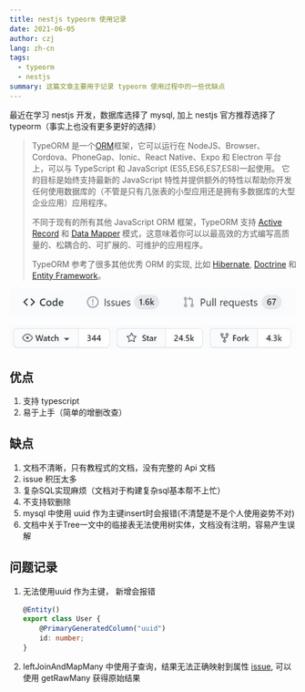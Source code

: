 ```yaml
---
title: nestjs typeorm 使用记录
date: 2021-06-05
author: czj
lang: zh-cn
tags:
  - typeorm
  - nestjs
summary: 这篇文章主要用于记录 typeorm 使用过程中的一些优缺点
---
```






最近在学习 nestjs 开发，数据库选择了 mysql, 加上 nestjs 官方推荐选择了 typeorm（事实上也没有更多更好的选择）



> TypeORM 是一个[ORM](https://en.wikipedia.org/wiki/Object-relational_mapping)框架，它可以运行在 NodeJS、Browser、Cordova、PhoneGap、Ionic、React Native、Expo 和 Electron 平台上，可以与 TypeScript 和 JavaScript (ES5,ES6,ES7,ES8)一起使用。 它的目标是始终支持最新的 JavaScript 特性并提供额外的特性以帮助你开发任何使用数据库的（不管是只有几张表的小型应用还是拥有多数据库的大型企业应用）应用程序。
>
> 不同于现有的所有其他 JavaScript ORM 框架，TypeORM 支持 [Active Record](https://github.com/typeorm/typeorm/blob/master/docs/zh_CN/active-record-data-mapper.md#what-is-the-active-record-pattern) 和 [Data Mapper](https://github.com/typeorm/typeorm/blob/master/docs/zh_CN/active-record-data-mapper.md#what-is-the-data-mapper-pattern) 模式，这意味着你可以以最高效的方式编写高质量的、松耦合的、可扩展的、可维护的应用程序。
>
> TypeORM 参考了很多其他优秀 ORM 的实现, 比如 [Hibernate](http://hibernate.org/orm/), [Doctrine](http://www.doctrine-project.org/) 和 [Entity Framework](https://www.asp.net/entity-framework)。



![](./images/nestjs-typeorm-01/20210608224942.jpg)

![](./images/nestjs-typeorm-01/20210608225007.jpg)

## 优点

1.  支持 typescript
2.  易于上手（简单的增删改查）



## 缺点

1.  文档不清晰，只有教程式的文档，没有完整的 Api 文档
2.  issue 积压太多
3. 复杂SQL实现麻烦（文档对于构建复杂sql基本帮不上忙）
4. 不支持软删除
5. mysql 中使用 uuid 作为主键insert时会报错(不清楚是不是个人使用姿势不对)
6. 文档中关于Tree一文中的临接表无法使用树实体，文档没有注明，容易产生误解



## 问题记录

1. 无法使用uuid 作为主键， 新增会报错

   ```typescript
   @Entity()
   export class User {
       @PrimaryGeneratedColumn("uuid")
       id: number;
   }
   ```

   

2.  leftJoinAndMapMany 中使用子查询，结果无法正确映射到属性 [issue](https://github.com/typeorm/typeorm/issues/3063), 可以使用 getRawMany 获得原始结果

